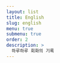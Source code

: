```yaml
---
layout: list
title: English
slug: english
menu: true
submenu: true
order: 2
description: >
  하루하루 회화의 기록
---
```

